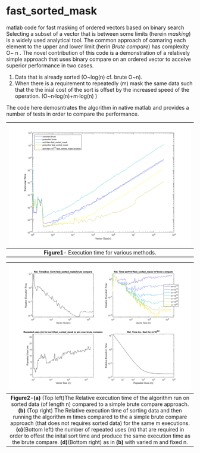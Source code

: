 # fast_sorted_mask
matlab code for fast masking of ordered vectors based on binary search
Selecting a subset of a vector that is between some limits (herein *masking*) is a widely used analytical tool. The common approach of comaring each element to the upper and lower limit  (herin *Brute compare*) has complexity O\~ n . The novel contribution of this code is a demonstration of a relatively simple approach that uses binary compare on an ordered vector to acceive superior performance in two cases. 
1. Data that is already sorted (O\~log(n) cf. brute O\~n).
2. When there is a requirement to repeatedly (m) mask the same data such that the the inial cost of the sort is offset by the increased speed of the operation. (O\~n·log(n)+m·log(n) )

The code here demosntrates the algorithm in native matlab and provides a number of tests in order to compare the performance.

| ![A comparison of various masking approaches](fig1.png "Fig1") | 
|:--:| 
 **Figure1**- Execution time for various methods.  |
 


| ![A comparison of various masking approaches](fig2.png "Fig2") | 
|:--:| 
| **Figure2**-**(a)** (Top left)The Relative execution time of the algorithm run on sorted data (of length n) compared to a simple brute compare approach.**(b)** (Top right) The Relative execution time of sorting data and then running the algorithm m times compared to the a simple brute compare approach (that does not requires sorted data) for the same m executions.**(c)**(Bottom left) the number of repeated uses (m) that are required in order to offest the inital sort time and produce the same execution time as the brute compare. **(d)**(Bottom right) as in **(b)** with varied m and fixed n.  |
